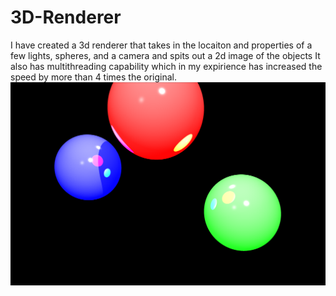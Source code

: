 # 3D-Renderer
I have created a 3d renderer that takes in the locaiton and properties of a few lights, spheres, and a camera and spits out a 2d image of the objects
It also has multithreading capability which in my expirience has increased the speed by more than 4 times the original.
![plot](./photos/RenderedImage0.png)
